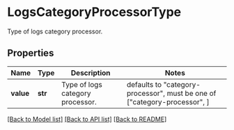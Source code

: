 # LogsCategoryProcessorType

Type of logs category processor.

## Properties
Name | Type | Description | Notes
------------ | ------------- | ------------- | -------------
**value** | **str** | Type of logs category processor. | defaults to "category-processor",  must be one of ["category-processor", ]

[[Back to Model list]](README.md#documentation-for-models) [[Back to API list]](README.md#documentation-for-api-endpoints) [[Back to README]](README.md)


